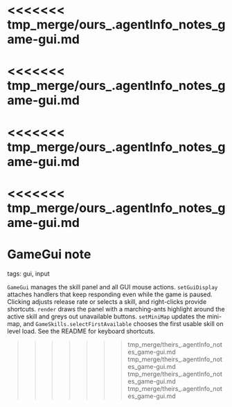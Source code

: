 <<<<<<< tmp_merge/ours_.agentInfo_notes_game-gui.md
=======
<<<<<<< tmp_merge/ours_.agentInfo_notes_game-gui.md
=======
<<<<<<< tmp_merge/ours_.agentInfo_notes_game-gui.md
=======
<<<<<<< tmp_merge/ours_.agentInfo_notes_game-gui.md
=======
# GameGui note

tags: gui, input

`GameGui` manages the skill panel and all GUI mouse actions. `setGuiDisplay` attaches handlers that keep responding even while the game is paused. Clicking adjusts release rate or selects a skill, and right-clicks provide shortcuts. `render` draws the panel with a marching-ants highlight around the active skill and greys out unavailable buttons. `setMiniMap` updates the mini-map, and `GameSkills.selectFirstAvailable` chooses the first usable skill on level load. See the README for keyboard shortcuts.
>>>>>>> tmp_merge/theirs_.agentInfo_notes_game-gui.md
>>>>>>> tmp_merge/theirs_.agentInfo_notes_game-gui.md
>>>>>>> tmp_merge/theirs_.agentInfo_notes_game-gui.md
>>>>>>> tmp_merge/theirs_.agentInfo_notes_game-gui.md
